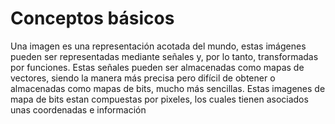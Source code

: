 # Conceptos básicos
Una imagen es una representación acotada del mundo, estas imágenes pueden ser representadas mediante señales y, por lo tanto, transformadas por funciones.
Estas señales pueden ser almacenadas como mapas de vectores, siendo la manera más precisa pero difícil de obtener o almacenadas como mapas de bits, mucho más sencillas. Estas imagenes de mapa de bits estan compuestas por pixeles, los cuales tienen asociados unas coordenadas e información 